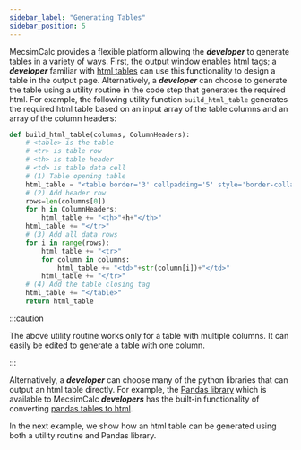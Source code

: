 ```yaml
---
sidebar_label: "Generating Tables"
sidebar_position: 5
---
```


MecsimCalc provides a flexible platform allowing the **_developer_** to generate tables in a variety of ways. First, the output window enables html tags; a _**developer**_ familiar with [html tables](https://www.w3schools.com/html/html_tables.asp) can use this functionality to design a table in the output page. Alternatively, a _**developer**_ can choose to generate the table using a utility routine in the code step that generates the required html. For example, the following utility function `build_html_table` generates the required html table based on an input array of the table columns and an array of the column headers:

```python
def build_html_table(columns, ColumnHeaders):
    # <table> is the table
    # <tr> is table row
    # <th> is table header
    # <td> is table data cell
    # (1) Table opening table
    html_table = "<table border='3' cellpadding='5' style='border-collapse:collapse;'><tr>"
    # (2) Add header row
    rows=len(columns[0])
    for h in ColumnHeaders:
        html_table += "<th>"+h+"</th>"
    html_table += "</tr>"
    # (3) Add all data rows
    for i in range(rows):
        html_table += "<tr>"
        for column in columns:
            html_table += "<td>"+str(column[i])+"</td>"
        html_table += "</tr>"
    # (4) Add the table closing tag
    html_table += "</table>"
    return html_table
```

:::caution

The above utility routine works only for a table with multiple columns. It can easily be edited to generate a table with one column.

:::

Alternatively, a _**developer**_ can choose many of the python libraries that can output an html table directly. For example, the [Pandas library](https://pandas.pydata.org/) which is available to MecsimCalc _**developers**_ has the built-in functionality of converting [pandas tables to html](https://pandas.pydata.org/docs/reference/api/pandas.DataFrame.to_html.html).

In the next example, we show how an html table can be generated using both a utility routine and Pandas library.

